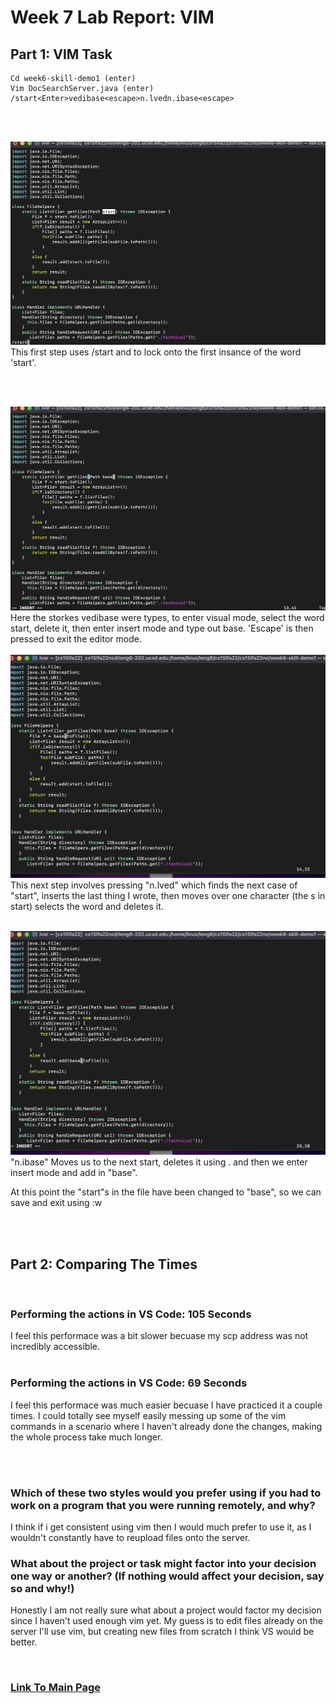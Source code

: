 # Week 7 Lab Report: VIM


## Part 1: VIM Task

    Cd week6-skill-demo1 (enter)
    Vim DocSearchServer.java (enter)
    /start<Enter>vedibase<escape>n.lvedn.ibase<escape>

<br><br>

![FirstStroke](PhotosLab4/VIM001.png)
<br>
This first step uses /start and <enter> to lock onto the first insance of the word 'start'.

<br><br>

![SecondStroke](PhotosLab4/VIM002.png)
<br>
Here the storkes vedibase were types, to enter visual mode, select the word start, delete it, then enter insert mode and type out base. 'Escape' is then pressed to exit the editor mode.
<br><br>
![ThirdStroke](PhotosLab4/VIM012.png)
<br>
This next step involves pressing "n.lved" which finds the next case of "start", inserts the last thing I wrote, then moves over one character (the s in start) selects the word and deletes it.
<br><br> 

![FourthStroke](PhotosLab4/VIM004.png)
<br>
"n.ibase" Moves us to the next start, deletes it using . and then we enter insert mode and add in "base".
<br>


At this point the "start"s in the file have been changed to "base", so we can save and exit using :w<Enter>


<br><br>

## Part 2: Comparing The Times
<br>

### Performing the actions in VS Code: 105 Seconds
I feel this performace was a bit slower becuase my scp address was not incredibly accessible. 
<br><br>

### Performing the actions in VS Code: 69 Seconds
I feel this performace was much easier becuase I have practiced it a couple times. I could totally see myself easily messing up some of the vim commands in a scenario where I haven't already done the changes, making the whole process take much longer.    

<br><br>

### Which of these two styles would you prefer using if you had to work on a program that you were running remotely, and why?

I think if i get consistent using vim then I would much prefer to use it, as I wouldn't constantly have to reupload files onto the server. 

### What about the project or task might factor into your decision one way or another? (If nothing would affect your decision, say so and why!)

Honestly I am not really sure what about a project would factor my decision since I haven't used enough vim yet. My guess is to edit files already on the server I'll use vim, but creating new files from scratch I think VS would be better. 



<br>

### [Link To Main Page](https://ivormyers.github.io/cse-15l-lab-report/)